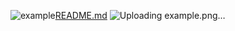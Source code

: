 ![example](https://github.com/user-attachments/assets/abd1d9a0-fbb4-4bd8-b99d-939146a7d9bb)[README.md](https://github.com/user-attachments/files/17994289/README.md)
![Uploading example.png…]()

